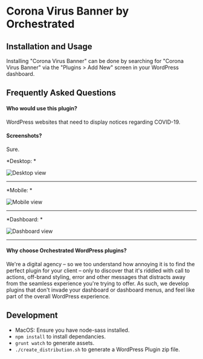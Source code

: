 
# Corona Virus Banner by Orchestrated

## Installation and Usage

Installing "Corona Virus Banner" can be done by searching for "Corona Virus Banner" via the "Plugins > Add New" screen in your WordPress dashboard. 

## Frequently Asked Questions

#### Who would use this plugin?
WordPress websites that need to display notices regarding COVID-19.

#### Screenshots?
Sure.

*Desktop: *

![Desktop view](https://user-images.githubusercontent.com/62296056/76875788-6bdf8980-6847-11ea-90ac-12fcef903e04.png "Desktop view")

***

*Mobile: *

![Mobile view](https://user-images.githubusercontent.com/62296056/76875789-6d10b680-6847-11ea-8a53-e94e3a7ebd32.png "Mobile view")

***

*Dashboard: *

![Dashboard view](https://user-images.githubusercontent.com/62296056/76875784-6aae5c80-6847-11ea-8224-520092584dc8.png "Dashboard view")

***

#### Why choose Orchestrated WordPress plugins?
We're a digital agency – so we too understand how annoying it is to find the perfect plugin for your client – only to discover that it's riddled with call to actions, off-brand styling, error and other messages that distracts away from the seamless experience you're trying to offer. As such, we develop plugins that don't invade your dashboard or dashboard menus, and feel like part of the overall WordPress experience. 

## Development

* MacOS: Ensure you have node-sass installed.
* `npm install` to install dependancies.
* `grunt watch` to generate assets.
* `./create_distribution.sh` to generate a WordPress Plugin zip file.